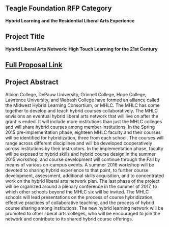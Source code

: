 Teagle Foundation RFP Category
------------------------------

**Hybrid Learning and the Residential Liberal Arts Experience**

Project Title
-------------

**Hybrid Liberal Arts Network: High Touch Learning for the 21st
Century**

[Full Proposal Link](https://www.dropbox.com/s/c4lbn7t5iyjphjb/Teagle-MHLC-Jan2-15.pdf?dl=0)
--------------------------------------------------------------------------------------------

Project Abstract
----------------

Albion College, DePauw University, Grinnell College, Hope College,
Lawrence University, and Wabash College have formed an alliance called
the Midwest Hybrid Learning Consortium, or MHLC. The MHLC has come
together to develop and teach hybrid courses collaboratively. The MHLC
envisions an eventual hybrid liberal arts network that will live on
after the grant is ended. It will include more institutions than just
the MHLC colleges and will share hybrid courses among member
institutions. In the Spring 2015 pre-implementation phase, eighteen MHLC
faculty and their courses will be identified for hybridization, three
from each school. The courses will range across different disciplines
and will be developed cooperatively across institutions by their
instructors. In the implementation phase, faculty will be exposed to
hybrid skills and hybrid course design in the summer 2015 workshop, and
course development will continue through the Fall by means of various
on-campus events. A summer 2016 workshop will be devoted to sharing
hybrid experience to that point, to further course development,
assessment, additional skills acquisition, and to concentrated work on
the hybrid liberal arts network plan. The last phase of the project will
be organized around a plenary conference in the summer of 2017, to which
other schools beyond the MHLC six will be invited. The MHLC schools will
lead presentations on the process of course hybridization, effective
practices of collaborative teaching, and the process of hybrid course
sharing among institutions. The new hybrid learning network will be
promoted to other liberal arts colleges, who will be encouraged to join
the network and contribute to its shared hybrid course offerings.
